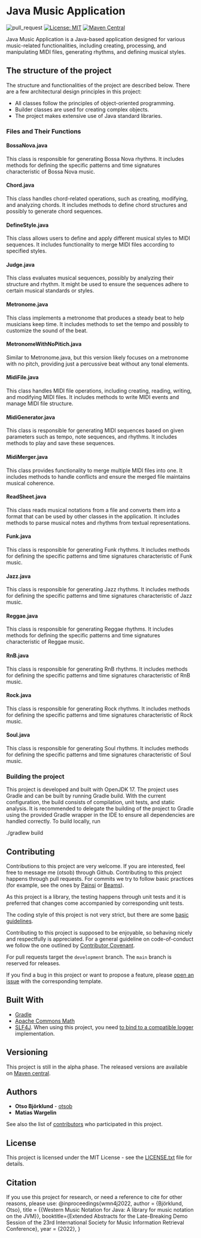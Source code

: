 # Java Music Application

![pull_request](https://github.com/otsob/wmn4j/actions/workflows/pull_request.yaml/badge.svg)
[![License: MIT](https://img.shields.io/badge/License-MIT-yellow.svg)](https://opensource.org/licenses/MIT)
[![Maven Central](https://maven-badges.herokuapp.com/maven-central/org.wmn4j/wmn4j/badge.svg)](https://search.maven.org/artifact/org.wmn4j/wmn4j)

Java Music Application is a Java-based application designed for various music-related functionalities, including creating, processing, and manipulating MIDI files, generating rhythms, and defining musical styles.

## The structure of the project

The structure and functionalities of the project are described below. There are a few architectural design principles in this project:

* All classes follow the principles of object-oriented programming.
* Builder classes are used for creating complex objects.
* The project makes extensive use of Java standard libraries.

### Files and Their Functions

#### BossaNova.java
This class is responsible for generating Bossa Nova rhythms. It includes methods for defining the specific patterns and time signatures characteristic of Bossa Nova music.

#### Chord.java
This class handles chord-related operations, such as creating, modifying, and analyzing chords. It includes methods to define chord structures and possibly to generate chord sequences.

#### DefineStyle.java
This class allows users to define and apply different musical styles to MIDI sequences. It includes functionality to merge MIDI files according to specified styles.

#### Judge.java
This class evaluates musical sequences, possibly by analyzing their structure and rhythm. It might be used to ensure the sequences adhere to certain musical standards or styles.

#### Metronome.java
This class implements a metronome that produces a steady beat to help musicians keep time. It includes methods to set the tempo and possibly to customize the sound of the beat.

#### MetronomeWithNoPitich.java
Similar to Metronome.java, but this version likely focuses on a metronome with no pitch, providing just a percussive beat without any tonal elements.

#### MidiFile.java
This class handles MIDI file operations, including creating, reading, writing, and modifying MIDI files. It includes methods to write MIDI events and manage MIDI file structure.

#### MidiGenerator.java
This class is responsible for generating MIDI sequences based on given parameters such as tempo, note sequences, and rhythms. It includes methods to play and save these sequences.

#### MidiMerger.java
This class provides functionality to merge multiple MIDI files into one. It includes methods to handle conflicts and ensure the merged file maintains musical coherence.

#### ReadSheet.java
This class reads musical notations from a file and converts them into a format that can be used by other classes in the application. It includes methods to parse musical notes and rhythms from textual representations.

#### Funk.java
This class is responsible for generating Funk rhythms. It includes methods for defining the specific patterns and time signatures characteristic of Funk music.

#### Jazz.java
This class is responsible for generating Jazz rhythms. It includes methods for defining the specific patterns and time signatures characteristic of Jazz music.

#### Reggae.java
This class is responsible for generating Reggae rhythms. It includes methods for defining the specific patterns and time signatures characteristic of Reggae music.

#### RnB.java
This class is responsible for generating RnB rhythms. It includes methods for defining the specific patterns and time signatures characteristic of RnB music.

#### Rock.java
This class is responsible for generating Rock rhythms. It includes methods for defining the specific patterns and time signatures characteristic of Rock music.

#### Soul.java
This class is responsible for generating Soul rhythms. It includes methods for defining the specific patterns and time signatures characteristic of Soul music.

### Building the project

This project is developed and built with OpenJDK 17. The project uses Gradle and can be built by running Gradle build. With the current configuration, the build consists of compilation, unit tests, and static analysis. It is recommended to delegate the building of the project to Gradle using the provided Gradle wrapper in the IDE to ensure all dependencies are handled correctly. To build locally, run

./gradlew build

## Contributing

Contributions to this project are very welcome. If you are interested, feel free to message me (otsob) through Github. Contributing to this project happens through pull requests. For commits we try to follow basic practices (for example, see the ones by [Painsi](https://gist.github.com/robertpainsi/b632364184e70900af4ab688decf6f53)
or [Beams](https://chris.beams.io/posts/git-commit/)).

As this project is a library, the testing happens through unit tests and it is preferred that changes come accompanied by corresponding unit tests.

The coding style of this project is not very strict, but there are some [basic guidelines](CODING_CONVENTIONS.md).

Contributing to this project is supposed to be enjoyable, so behaving nicely and respectfully is appreciated. For a general guideline on code-of-conduct we follow the one outlined by [Contributor Covenant](https://www.contributor-covenant.org/version/1/4/code-of-conduct).

For pull requests target the `development` branch. The `main` branch is reserved for releases.

If you find a bug in this project or want to propose a feature, please [open an issue](https://github.com/otsob/wmn4j/issues/new/choose) with the corresponding template.

## Built With

* [Gradle](https://gradle.org)
* [Apache Commons Math](https://commons.apache.org/proper/commons-math/)
* [SLF4J](http://www.slf4j.org). When using this project, you need [to bind to a compatible logger](https://www.slf4j.org/manual.html#swapping) implementation.

## Versioning

This project is still in the alpha phase. The released versions are available on [Maven central](https://search.maven.org/artifact/org.wmn4j/wmn4j).

## Authors

* **Otso Björklund** - [otsob](https://github.com/otsob)
* **Matias Wargelin**

See also the list of [contributors](https://github.com/otsob/wmn4j/graphs/contributors) who participated in this project.

## License

This project is licensed under the MIT License - see the [LICENSE.txt](LICENSE.txt) file for details.

## Citation

If you use this project for research, or need a reference to cite for other reasons, please use:
@inproceedings{wmn4j2022,
author = {Björklund, Otso},
title = {{Western Music Notation for Java: A library for music notation on the JVM}},
booktitle={Extended Abstracts for the Late-Breaking Demo Session of the 23rd International Society for Music Information Retrieval Conference},
year = {2022},
}